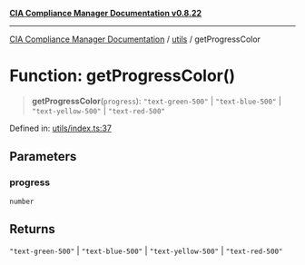[**CIA Compliance Manager Documentation v0.8.22**](../../README.md)

***

[CIA Compliance Manager Documentation](../../modules.md) / [utils](../README.md) / getProgressColor

# Function: getProgressColor()

> **getProgressColor**(`progress`): `"text-green-500"` \| `"text-blue-500"` \| `"text-yellow-500"` \| `"text-red-500"`

Defined in: [utils/index.ts:37](https://github.com/Hack23/cia-compliance-manager/blob/5eebba14bef5523072dd8c486c1cd0c7c18766fc/src/utils/index.ts#L37)

## Parameters

### progress

`number`

## Returns

`"text-green-500"` \| `"text-blue-500"` \| `"text-yellow-500"` \| `"text-red-500"`
